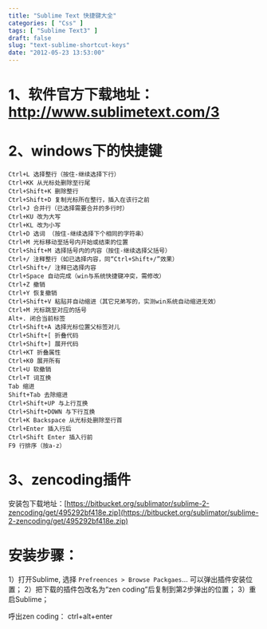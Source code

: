 ```yaml
---
title: "Sublime Text 快捷键大全"
categories: [ "Css" ]
tags: [ "Sublime Text3" ]
draft: false
slug: "text-sublime-shortcut-keys"
date: "2012-05-23 13:53:00"
---
```


# 1、软件官方下载地址：http://www.sublimetext.com/3

# 2、windows下的快捷键


<!--more-->


    Ctrl+L 选择整行（按住-继续选择下行）
    Ctrl+KK 从光标处删除至行尾
    Ctrl+Shift+K 删除整行
    Ctrl+Shift+D 复制光标所在整行，插入在该行之前
    Ctrl+J 合并行（已选择需要合并的多行时）
    Ctrl+KU 改为大写  
    Ctrl+KL 改为小写
    Ctrl+D 选词 （按住-继续选择下个相同的字符串）
    Ctrl+M 光标移动至括号内开始或结束的位置
    Ctrl+Shift+M 选择括号内的内容（按住-继续选择父括号）
    Ctrl+/ 注释整行（如已选择内容，同“Ctrl+Shift+/”效果）
    Ctrl+Shift+/ 注释已选择内容
    Ctrl+Space 自动完成（win与系统快捷键冲突，需修改）
    Ctrl+Z 撤销
    Ctrl+Y 恢复撤销
    Ctrl+Shift+V 粘贴并自动缩进（其它兄弟写的，实测win系统自动缩进无效）
    Ctrl+M 光标跳至对应的括号
    Alt+. 闭合当前标签
    Ctrl+Shift+A 选择光标位置父标签对儿
    Ctrl+Shift+[ 折叠代码
    Ctrl+Shift+] 展开代码
    Ctrl+KT 折叠属性
    Ctrl+K0 展开所有
    Ctrl+U 软撤销
    Ctrl+T 词互换
    Tab 缩进
    Shift+Tab 去除缩进
    Ctrl+Shift+UP 与上行互换
    Ctrl+Shift+DOWN 与下行互换
    Ctrl+K Backspace 从光标处删除至行首
    Ctrl+Enter 插入行后
    Ctrl+Shift Enter 插入行前
    F9 行排序（按a-z）

# 3、zencoding插件
安装包下载地址：[https://bitbucket.org/sublimator/sublime-2-zencoding/get/495292bf418e.zip](https://bitbucket.org/sublimator/sublime-2-zencoding/get/495292bf418e.zip)

# 安装步骤：
1）打开Sublime, 选择 `Prefreences > Browse Packgaes`… 可以弹出插件安装位置；
2）把下载的插件包改名为“zen coding”后复制到第2步弹出的位置；
3）重启Sublime；

 呼出zen coding：
ctrl+alt+enter